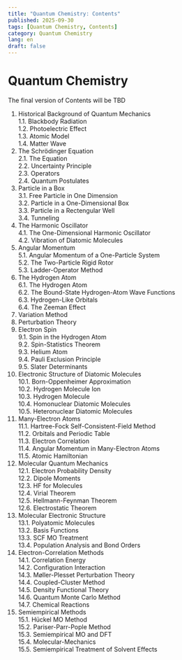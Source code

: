 ```yaml
---
title: "Quantum Chemistry: Contents"
published: 2025-09-30
tags: [Quantum Chemistry, Contents]
category: Quantum Chemistry
lang: en
draft: false
---
```


# Quantum Chemistry

The final version of Contents will be TBD

1. Historical Background of Quantum Mechanics  
    1.1. Blackbody Radiation  
    1.2. Photoelectric Effect  
    1.3. Atomic Model  
    1.4. Matter Wave  
2. The Schrödinger Equation  
    2.1. The Equation  
    2.2. Uncertainty Principle <!-- Levine 1.3 -->  
    2.3. Operators <!-- Levine 3 -->  
    2.4. Quantum Postulates <!-- Levine 7.8 -->  
3. Particle in a Box  
    3.1. Free Particle in One Dimension  
    3.2. Particle in a One-Dimensional Box  
    3.3. Particle in a Rectengular Well  
    3.4. Tunneling  
4. The Harmonic Oscillator  
    4.1. The One-Dimensional Harmonic Oscillator  
    4.2. Vibration of Diatomic Molecules  
5. Angular Momentum  
    5.1. Angular Momentum of a One-Particle System  
    5.2. The Two-Particle Rigid Rotor <!-- Levine 6.4 -->  
    5.3. Ladder-Operator Method  
6. The Hydrogen Atom <!-- Levine 6 -->  
    6.1. The Hydrogen Atom  
    6.2. The Bound-State Hydrogen-Atom Wave Functions  
    6.3. Hydrogen-Like Orbitals  
    6.4. The Zeeman Effect  
7. Variation Method  
8. Perturbation Theory  
9. Electron Spin  
    9.1. Spin in the Hydrogen Atom  
    9.2. Spin-Statistics Theorem  
    9.3. Helium Atom  
    9.4. Pauli Exclusion Principle  
    9.5. Slater Determinants  
10. Electronic Structure of Diatomic Molecules <!-- Levine 13 -->  
    10.1. Born-Oppenheimer Approximation  
    10.2. Hydrogen Molecule Ion  
    10.3. Hydrogen Molecule  
    10.4. Homonuclear Diatomic Molecules  
    10.5. Heteronuclear Diatomic Molecules  
11. Many-Electron Atoms <!-- Levine 11 -->  
    11.1. Hartree-Fock Self-Consistent-Field Method  
    11.2. Orbitals and Periodic Table  
    11.3. Electron Correlation  
    11.4. Angular Momentum in Many-Electron Atoms  
    11.5. Atomic Hamiltonian  
12. Molecular Quantum Mechanics  
    12.1. Electron Probability Density  
    12.2. Dipole Moments  
    12.3. HF for Molecules  
    12.4. Virial Theorem  
    12.5. Hellmann-Feynman Theorem  
    12.6. Electrostatic Theorem  
13. Molecular Electronic Structure  
    13.1. Polyatomic Molecules  
    13.2. Basis Functions  
    13.3. SCF MO Treatment  
    13.4. Population Analysis and Bond Orders  
14. Electron-Correlation Methods  
    14.1. Correlation Energy  
    14.2. Configuration Interaction  
    14.3. Møller-Plesset Perturbation Theory  
    14.4. Coupled-Cluster Method  
    14.5. Density Functional Theory  
    14.6. Quantum Monte Carlo Method  
    14.7. Chemical Reactions  
15. Semiempirical Methods  
    15.1. Hückel MO Method  
    15.2. Pariser-Parr-Pople Method  
    15.3. Semiempirical MO and DFT  
    15.4. Molecular-Mechanics  
    15.5. Semiempirical Treatment of Solvent Effects  
